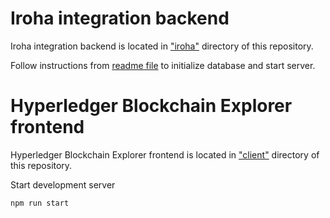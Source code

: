 # Iroha integration backend
Iroha integration backend is located in ["iroha"](https://github.com/hyperledger/blockchain-explorer/blob/iroha-integration/iroha) directory of this repository.

Follow instructions from [readme file](https://github.com/hyperledger/blockchain-explorer/blob/iroha-integration/iroha/README.md) to initialize database and start server.

# Hyperledger Blockchain Explorer frontend

Hyperledger Blockchain Explorer frontend is located in ["client"](https://github.com/hyperledger/blockchain-explorer/blob/iroha-integration/client) directory of this repository.

Start development server

    npm run start
